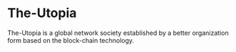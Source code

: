 # The-Utopia
The-Utopia is a global network society established by a better organization form based on the block-chain technology.

